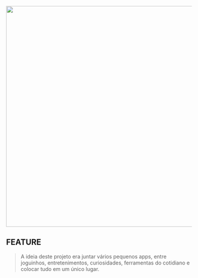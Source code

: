 <h3 align="center">
  <br>
  <img src="https://github.com/alecomparini-dev/Smaapper/assets/76792477/016b94aa-81da-41c8-b6d5-367442615552" width="600">
  <br>
</h3>

## FEATURE
> A ideia deste projeto era juntar vários pequenos apps, entre joguinhos, entretenimentos, curiosidades, ferramentas do cotidiano e colocar tudo em um único lugar. 


